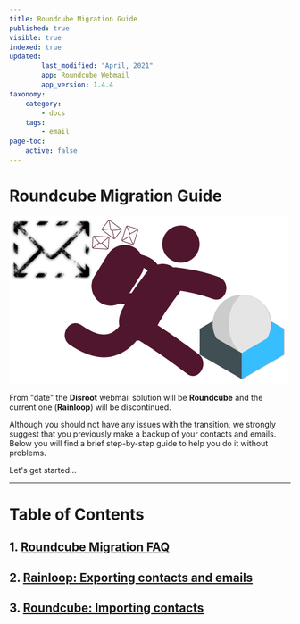 ```yaml
---
title: Roundcube Migration Guide
published: true
visible: true
indexed: true
updated:
        last_modified: "April, 2021"
        app: Roundcube Webmail
        app_version: 1.4.4
taxonomy:
    category:
        - docs
    tags:
        - email
page-toc:
    active: false
---
```


# Roundcube Migration Guide

![](thumb.png)

From "date" the **Disroot** webmail solution will be **Roundcube** and the current one (**Rainloop**) will be discontinued.

Although you should not have any issues with the transition, we strongly suggest that you previously make a backup of your contacts and emails. Below you will find a brief step-by-step guide to help you do it without problems.

Let's get started...

----

# Table of Contents
##  1. [Roundcube Migration FAQ](faq)
##  2. [Rainloop: Exporting contacts and emails](rainloop)
##  3. [Roundcube: Importing contacts](roundcube)

